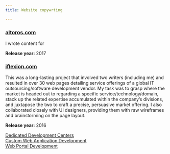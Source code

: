 ```yaml
---
title: Website copywrting

---
```


### [altoros.com](https://www.altoros.com/services/cloud-native-transformation)

I wrote content for 

**Release year:** 2017 

### [iflexion.com](www.iflexion.com)

This was a long-lasting project that involved two writers (including me) and resulted in over 30 web pages detailing service offerings of a global IT outsourcing/software development vendor.
My task was to grasp where the market is headed out to regarding a specific service/technology/domain, stack up the related expertise accumulated within the company’s divisions, and juxtapose the two to craft a precise, persuasive market offering. I also collaborated closely with UI designers, providing them with raw wireframes and brainstorming on the page layout.
 
**Release year:** 2016  

[Dedicated Development Centers](https://www.iflexion.com/services/dedicated-development-team)  
[Custom Web Application Development](https://www.iflexion.com/services/web-application-development)    
[Web Portal Development](https://www.iflexion.com/web-enterprise-portal-development)
